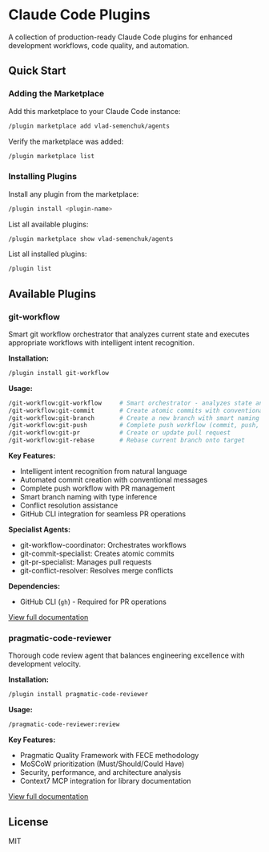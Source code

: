 # Claude Code Plugins

A collection of production-ready Claude Code plugins for enhanced development workflows, code quality, and automation.

## Quick Start

### Adding the Marketplace

Add this marketplace to your Claude Code instance:

```bash
/plugin marketplace add vlad-semenchuk/agents
```

Verify the marketplace was added:

```bash
/plugin marketplace list
```

### Installing Plugins

Install any plugin from the marketplace:

```bash
/plugin install <plugin-name>
```

List all available plugins:

```bash
/plugin marketplace show vlad-semenchuk/agents
```

List all installed plugins:

```bash
/plugin list
```

## Available Plugins

### git-workflow

Smart git workflow orchestrator that analyzes current state and executes appropriate workflows with intelligent intent recognition.

**Installation:**
```bash
/plugin install git-workflow
```

**Usage:**
```bash
/git-workflow:git-workflow     # Smart orchestrator - analyzes state and executes appropriate workflow
/git-workflow:git-commit       # Create atomic commits with conventional format
/git-workflow:git-branch       # Create a new branch with smart naming
/git-workflow:git-push         # Complete push workflow (commit, push, create/update PR)
/git-workflow:git-pr           # Create or update pull request
/git-workflow:git-rebase       # Rebase current branch onto target
```

**Key Features:**
- Intelligent intent recognition from natural language
- Automated commit creation with conventional messages
- Complete push workflow with PR management
- Smart branch naming with type inference
- Conflict resolution assistance
- GitHub CLI integration for seamless PR operations

**Specialist Agents:**
- git-workflow-coordinator: Orchestrates workflows
- git-commit-specialist: Creates atomic commits
- git-pr-specialist: Manages pull requests
- git-conflict-resolver: Resolves merge conflicts

**Dependencies:**
- GitHub CLI (`gh`) - Required for PR operations

[View full documentation](./plugins/git-workflow/README.md)

### pragmatic-code-reviewer

Thorough code review agent that balances engineering excellence with development velocity.

**Installation:**
```bash
/plugin install pragmatic-code-reviewer
```

**Usage:**
```bash
/pragmatic-code-reviewer:review
```

**Key Features:**
- Pragmatic Quality Framework with FECE methodology
- MoSCoW prioritization (Must/Should/Could Have)
- Security, performance, and architecture analysis
- Context7 MCP integration for library documentation

[View full documentation](./plugins/pragmatic-code-reviewer/README.md)

## License

MIT
